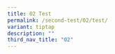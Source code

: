 ```yaml
---
title: 02 Test
permalink: /second-test/02/test/
variant: tiptap
description: ""
third_nav_title: "02"
---
```


